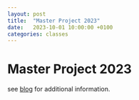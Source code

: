 ```yaml
---
layout: post
title:  "Master Project 2023"
date:   2023-10-01 10:00:00 +0100
categories: classes
---
```


# Master Project 2023

see [blog](https://blogs.digitalmedia-bremen.de/master-project-2023/) for additional information.
